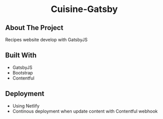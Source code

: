 <h1 align="center">
Cuisine-Gatsby
</h1>

## About The Project

Recipes website develop with GatsbyJS

## Built With

- GatsbyJS
- Bootstrap
- Contentful

## Deployment

- Using Netlify
- Continous deployment when update content with Contentful webhook
